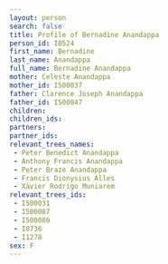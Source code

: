 ```yaml
---
layout: person
search: false
title: Profile of Bernadine Anandappa
person_id: I0524
first_name: Bernadine
last_name: Anandappa
full_name: Bernadine Anandappa
mother: Celeste Anandappa
mother_id: I500037
father: Clarence Joseph Anandappa
father_id: I500047
children:
children_ids:
partners:
partner_ids:
relevant_trees_names:
 - Peter Benedict Anandappa
 - Anthony Francis Anandappa
 - Peter Braze Anandappa
 - Francis Dionysius Alles
 - Xavier Rodrigo Muniarem
relevant_trees_ids:
 - I500031
 - I500087
 - I500086
 - I0736
 - I1278
sex: F
---
```


